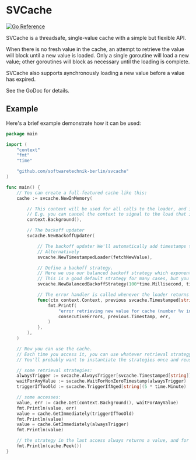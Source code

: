 SVCache
=======

[![Go Reference](https://pkg.go.dev/badge/github.com/softwaretechnik-berlin/svcache.svg)](https://pkg.go.dev/github.com/softwaretechnik-berlin/svcache)

SVCache is a threadsafe, single-value cache with a simple but flexible API.

When there is no fresh value in the cache, an attempt to retrieve the value will block until a new value is loaded.
Only a single goroutine will load a new value; other goroutines will block as necessary until the loading is complete.

SVCache also supports aynchronously loading a new value before a value has expired.

See the GoDoc for details.


Example
-------

Here's a brief example demonstrate how it can be used:

```go
package main

import (
	"context"
	"fmt"
	"time"

	"github.com/softwaretechnik-berlin/svcache"
)

func main() {
	// You can create a full-featured cache like this:
	cache := svcache.NewInMemory(

		// This context will be used for all calls to the loader, and is respected when a caller waits for a fresh cache value.
		// E.g. you can cancel the context to signal to the load that it should stop and to prevent readers from blocking on updates that aren't coming.
		context.Background(),

		// The backoff updater
		svcache.NewBackoffUpdater(

			// The backoff updater We'll automatically add timestamps to the values returned by the loader.
			// Alternatively
			svcache.NewTimestampedLoader(fetchNewValue),

			// Define a backoff strategy.
			// Here we use our balanced backoff strategy which exponentially scales between two values at the rate of the Fibonacci sequence with some jitter.
			// This is a good default strategy for many cases, but you might choose to use a strategy tailored to your use case.
			svcache.NewBalancedBackoffStrategy(100*time.Millisecond, time.Minute),

			// The error handler is called whenever the loader returns an error, allowing you to log or otherwise handle the error.
			func(ctx context.Context, previous svcache.Timestamped[string], consecutiveErrors uint, err error) {
				fmt.Printf(
					"error retrieving new value for cache (number %v in a row, current value has timestamp %v): %v",
					consecutiveErrors, previous.Timestamp, err,
				)
			},
		),
	)

	// Now you can use the cache.
	// Each time you access it, you can use whatever retrieval strategy is appropriate for that call.
	// You'll probably want to instantiate the strategies once and reuse them, but you can also create them on the fly.

	// some retrieval strategies:
	alwaysTrigger := svcache.AlwaysTrigger[svcache.Timestamped[string]]
	waitForAnyValue := svcache.WaitForNonZeroTimestamp(alwaysTrigger)
	triggerIfTooOld := svcache.TriggerIfAged[string](5 * time.Minute)

	// some accesses:
	value, err := cache.Get(context.Background(), waitForAnyValue)
	fmt.Println(value, err)
	value = cache.GetImmediately(triggerIfTooOld)
	fmt.Println(value)
	value = cache.GetImmediately(alwaysTrigger)
	fmt.Println(value)

	// the strategy in the last access always returns a value, and for that we can use the simpler Peek method:
	fmt.Println(cache.Peek())
}
```
